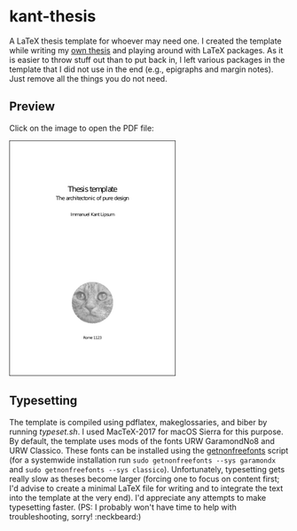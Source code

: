 # kant-thesis

A LaTeX thesis template for whoever may need one. I created the template while writing my [own thesis](https://edoc.ub.uni-muenchen.de/20380/1/Weber_Markus_F.pdf) and playing around with LaTeX packages. As it is easier to throw stuff out than to put back in, I left various packages in the template that I did not use in the end (e.g., epigraphs and margin notes). Just remove all the things you do not need. 

## Preview

Click on the image to open the PDF file:

[![alt text](preview.png)](https://github.com/mfweber/kant-thesis/blob/master/main.pdf)

## Typesetting

The template is compiled using pdflatex, makeglossaries, and biber by running *typeset.sh*. I used MacTeX-2017 for macOS Sierra for this purpose. By default, the template uses mods of the fonts URW GaramondNo8 and URW Classico. These fonts can be installed using the [getnonfreefonts](https://www.tug.org/fonts/getnonfreefonts/) script (for a systemwide installation run `sudo getnonfreefonts --sys garamondx` and `sudo getnonfreefonts --sys classico`). Unfortunately, typesetting gets really slow as theses become larger (forcing one to focus on content first; I'd advise to create a minimal LaTeX file for writing and to integrate the text into the template at the very end). I'd appreciate any attempts to make typesetting faster. (PS: I probably won't have time to help with troubleshooting, sorry! :neckbeard:) 